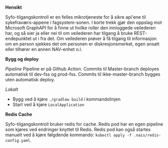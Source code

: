 **Hensikt**

Syfo-tilgangskontroll er en felles mikrotjeneste for å sikre api'ene til sykefraværs-appene i fagsystem-sonen.
I korte trekk gjør den oppslag mot Microsoft GraphAPI for å finne ut hvilke roller den innloggede veilederen har,
og så sier ja eller nei til om veilederen har tilgang å bruke REST-endepunktet ut i fra det. Om veilederen prøver å få
tilgang til informasjon om en person sjekkes det om personen er diskresjonsmerket, egen ansatt eller tilhører en annen NAV-enhet o.l.

**Bygg og deploy**

*Pipeline*
 Pipeline er på Github Action.
 Commits til Master-branch deployes automatisk til dev-fss og prod-fss.
 Commits til ikke-master-branch bygges uten automatisk deploy.

*Lokalt*

- Bygg ved å kjøre `./gradlew build` i kommandolinjen
- Start ved å kjøre `LocalApplication`  

**Redis Cache**

Syfo-tilgangskontroll bruker redis for cache.
Redis pod har en egen pipeline som kjøres ved endringer knyttet til Redis. Redis pod kan også startes manuelt ved å kjøre følgdende kommando: `kubectl apply -f .nais/redis-config.yaml`.
